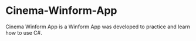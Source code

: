 # Cinema-Winform-App
Cinema Winform App is a Winform App was developed to practice and learn how to use C#.
